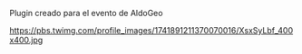 Plugin creado para el evento de AldoGeo 


https://pbs.twimg.com/profile_images/1741891211370070016/XsxSyLbf_400x400.jpg
